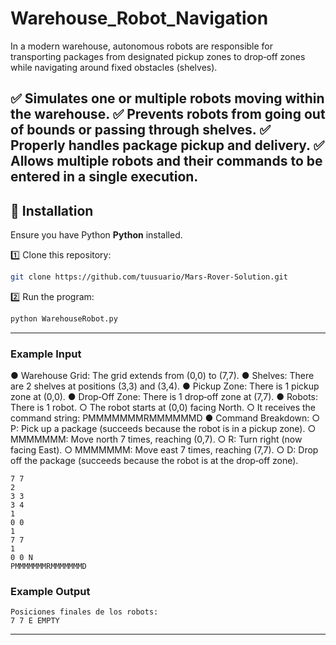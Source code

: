 # Warehouse_Robot_Navigation
In a modern warehouse, autonomous robots are responsible for transporting packages from  designated pickup zones to drop‐off zones while navigating around fixed obstacles  (shelves).

✅ Simulates one or multiple robots moving within the warehouse.
✅ Prevents robots from going out of bounds or passing through shelves.
✅ Properly handles package pickup and delivery.
✅ Allows multiple robots and their commands to be entered in a single execution.
---

## 🔧 Installation  
Ensure you have Python **Python** installed.  

1️⃣ Clone this repository:  
```bash
git clone https://github.com/tuusuario/Mars-Rover-Solution.git
```
2️⃣ Run the program:  
```bash
python WarehouseRobot.py
```
---

### **Example Input**  
● Warehouse Grid: The grid extends from (0,0) to (7,7). 
● Shelves: There are 2 shelves at positions (3,3) and (3,4). 
● Pickup Zone: There is 1 pickup zone at (0,0). 
● Drop‐Off Zone: There is 1 drop‐off zone at (7,7). 
● Robots: There is 1 robot. 
○ The robot starts at (0,0) facing North. 
○ It receives the command string: 
PMMMMMMMRMMMMMMD 
● Command Breakdown: 
○ P: Pick up a package (succeeds because the robot is in a pickup zone). 
○ MMMMMMM: Move north 7 times, reaching (0,7). 
○ R: Turn right (now facing East). 
○ MMMMMMM: Move east 7 times, reaching (7,7). 
○ D: Drop off the package (succeeds because the robot is at the drop‐off zone).

```plaintext
7 7 
2 
3 3 
3 4 
1 
0 0 
1 
7 7 
1 
0 0 N 
PMMMMMMMRMMMMMMMD 
```

### **Example Output**  
```plaintext
Posiciones finales de los robots:
7 7 E EMPTY
```
---


